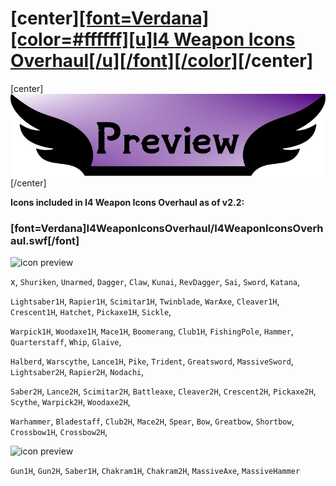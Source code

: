 # \[center\][\[font=Verdana\]\[color=#ffffff\]\[u\]**I4 Weapon Icons Overhaul**\[/u\]\[/font\]\[/color\]](https://www.nexusmods.com/skyrimspecialedition/mods/106432)\[/center\]

\[center\]![Preview](https://raw.githubusercontent.com/GroundAura/The-Handy-Icon-Collection-Collective/main/docs/images/banners/Preview.png)\[/center\]

**Icons included in I4 Weapon Icons Overhaul as of v2.2:**

### \[font=Verdana\]**I4WeaponIconsOverhaul/I4WeaponIconsOverhaul.swf**\[/font\]

![icon preview]()

x, `Shuriken`, `Unarmed`, `Dagger`, `Claw`, `Kunai`, `RevDagger`, `Sai`, `Sword`, `Katana`,

`Lightsaber1H`, `Rapier1H`, `Scimitar1H`, `Twinblade`, `WarAxe`, `Cleaver1H`, `Crescent1H`, `Hatchet`, `Pickaxe1H`, `Sickle`,

`Warpick1H`, `Woodaxe1H`, `Mace1H`, `Boomerang`, `Club1H`, `FishingPole`, `Hammer`, `Quarterstaff`, `Whip`, `Glaive`,

`Halberd`, `Warscythe`, `Lance1H`, `Pike`, `Trident`, `Greatsword`, `MassiveSword`, `Lightsaber2H`, `Rapier2H`, `Nodachi`,

`Saber2H`, `Lance2H`, `Scimitar2H`, `Battleaxe`, `Cleaver2H`, `Crescent2H`, `Pickaxe2H`, `Scythe`, `Warpick2H`, `Woodaxe2H`,

`Warhammer`, `Bladestaff`, `Club2H`, `Mace2H`, `Spear`, `Bow`, `Greatbow`, `Shortbow`, `Crossbow1H`, `Crossbow2H`,

![icon preview]()

`Gun1H`, `Gun2H`, `Saber1H`, `Chakram1H`, `Chakram2H`, `MassiveAxe`, `MassiveHammer`
